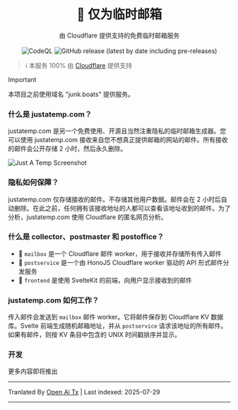 <h1 align="center">📮 仅为临时邮箱</h1>
<p align="center">由 Cloudflare 提供支持的免费临时邮箱服务
  <br>
  </br>
  <img alt="CodeQL" src="https://github.com/berrysauce/justatemp/actions/workflows/github-code-scanning/codeql/badge.svg">
  <img alt="GitHub release (latest by date including pre-releases)" src="https://img.shields.io/github/v/release/berrysauce/junk.boats?color=blue&include_prereleases&label=latest%20release">
</p>

> ℹ️ 本服务 100% 由 [Cloudflare](https://www.cloudflare.com/) 提供支持

> [!IMPORTANT]
> 本项目之前使用域名 "junk.boats" 提供服务。

### 什么是 justatemp.com？
justatemp.com 是另一个免费使用、开源且当然注重隐私的临时邮箱生成器。您可以使用 justatemp.com 接收来自您不想真正提供邮箱的网站的邮件。所有接收的邮件会公开存储 2 小时，然后永久删除。

<img alt="Just A Temp Screenshot" src="https://public-cdn.berrysauce.me/shared/justatemp-screenshot-yWtqO.png">

### 隐私如何保障？
justatemp.com 仅存储接收的邮件。不存储其他用户数据。邮件会在 2 小时后自动删除。在此之前，任何拥有该接收地址的人都可以查看该地址收到的邮件。为了分析，justatemp.com 使用 Cloudflare 的匿名网页分析。

### 什么是 collector、postmaster 和 postoffice？
- 📮 `mailbox` 是一个 Cloudflare 邮件 worker，用于接收并存储所有传入邮件
- 🚚 `postservice` 是一个由 HonoJS Cloudflare worker 驱动的 API 形式邮件分发服务
- 🏤 `frontend` 是使用 SvelteKit 的前端，向用户显示接收到的邮件

### justatemp.com 如何工作？
传入邮件会发送到 `mailbox` 邮件 worker。它将邮件保存到 Cloudflare KV 数据库。Svelte 前端生成随机邮箱地址，并从 `postservice` 请求该地址的所有邮件。如果有邮件，则按 KV 条目中包含的 UNIX 时间戳排序并显示。

### 开发
更多内容即将推出


---

Tranlated By [Open Ai Tx](https://github.com/OpenAiTx/OpenAiTx) | Last indexed: 2025-07-29

---